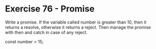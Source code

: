 # Exercise 76 - Promise
Write a promise. If the variable called number is greater than 10, then it returns a resolve, otherwise it returns a reject. Then manage the promise with then and catch in case of any reject.

const number = 15;
